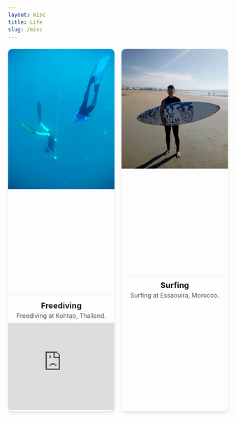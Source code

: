 ```yaml
---
layout: misc
title: Life
slug: /misc
---
```


<style>
  .album {
    display: grid;
    /* grid-template-columns: repeat(auto-fit, minmax(250px, 1fr)); */
    grid-template-columns: repeat(auto-fit, minmax(150px, 1fr)); /* Adjust size here */
    gap: 16px;
    margin-top: 20px;
  }
  .album-item {
    text-align: center;
    overflow: hidden;
    border-radius: 10px;
    box-shadow: 0 4px 6px rgba(0, 0, 0, 0.1);
    transition: transform 0.2s ease-in-out;
  }
  .album-item:hover {
    transform: scale(1.05);
  }
  .album-item img {
    width: 100%;
    height: auto;
    border-bottom: 2px solid #f4f4f4;
    padding-bottom: 100%; /* This ensures the square aspect ratio */
  }
  .album-title {
    font-size: 18px;
    font-weight: bold;
    margin: 8px 0 4px;
  }
  .album-description {
    font-size: 14px;
    color: #555;
    margin-bottom: 8px;
  }
</style>

<div class="album">
  <div class="album-item">
    <img src="/assets/img/kohtao.png" alt="Kohtao">
    <div class="album-title">Freediving</div>
    <div class="album-description">Freediving at Kohtao, Thailand.</div>
    <iframe width="100%" height="200" src="https://www.youtube.com/embed/09qmBdsWRZk?si=V48vRsntdA2aURPw" title="YouTube video player" frameborder="0" allow="accelerometer; autoplay; clipboard-write; encrypted-media; gyroscope; picture-in-picture; web-share" referrerpolicy="strict-origin-when-cross-origin" allowfullscreen></iframe>
  </div>
  <div class="album-item">
    <img src="/assets/img/surfing.png" alt="Surfing">
    <div class="album-title">Surfing</div>
    <div class="album-description">Surfing at Essaouira, Morocco.</div>
  </div>
</div>
